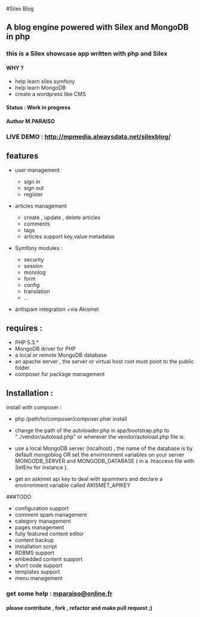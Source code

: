#Silex Blog
## A blog engine powered with Silex and MongoDB in php
### this is a Silex showcase app written with php and Silex

#### WHY ? 
+ help learn silex symfony 
+ help learn MongoDB
+ create a wordpress like CMS 

#### Status : Work in progress

#### Author M.PARAISO

### LIVE DEMO : http://mpmedia.alwaysdata.net/silexblog/


## features

+ user management
  + sign in 
  + sign out
  + register

+ articles management
  + create , update , delete articles
  + comments
  + tags
  + articles support key,value metadatas 
  
+ Symfony modules :
	+ security
	+ session
	+ monolog
	+ form
	+ config
	+ translation
	+ ...

+ antispam integration 
  +via Akismet


## requires :

+ PHP 5.3.*
+ MongoDB driver for PHP
+ a local or remote MongoDB database
+ an apache server , the server or virtual host root must point to the public folder.
+ composer for package management

## Installation :

install with composer :

+ php /path/to/composer/composer.phar install

+ change the path of the autoloader.php in app/bootstrap.php to "../vendor/autoload.php" or wherever the vendor/autoload.php file is.

+ use a local MongoDB server (localhost) , the name of the database is by default mongoblog OR set the envirronment variables on your server MONGODB_SERVER and MONGODB_DATABASE ( in a .htaccess file with SetEnv for instance ).

+ get an askimet api key to deal with spammers
and declare a envirronment variable called
AKISMET_APIKEY

###TODO

+ configuration support
+ comment spam management
+ category management
+ pages management
+ fully featured content editor 
+ content backup
+ installation script
+ RDBMS support
+ embedded content support
+ short code support
+ templates support
+ menu management

### get some help : mparaiso@online.fr
#### please contribute , fork , refactor and make pull request ;)

